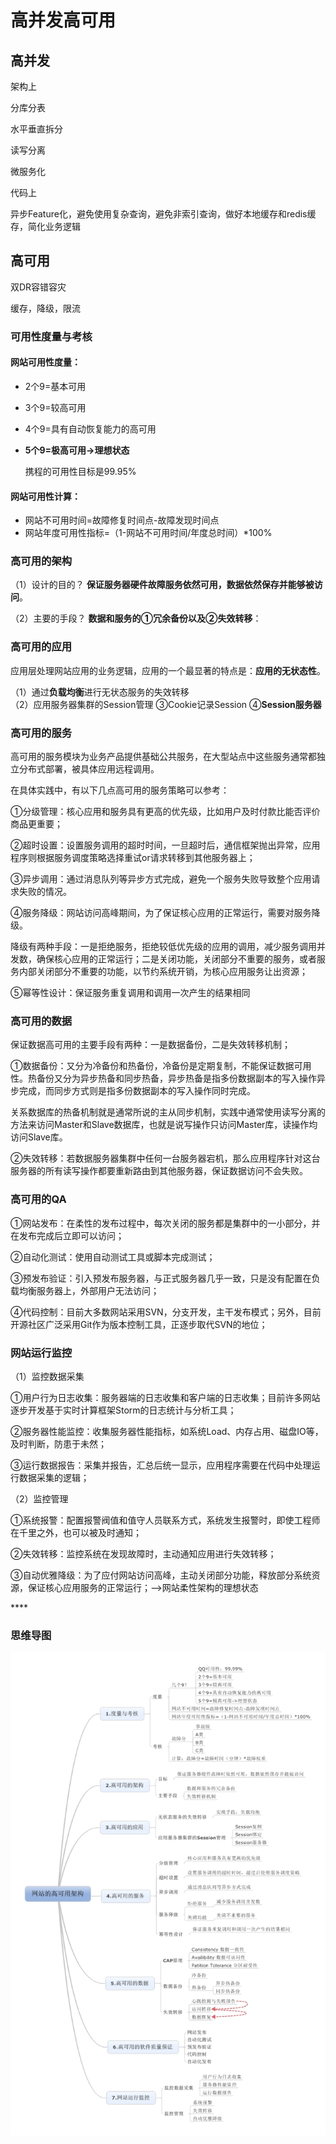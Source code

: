 # 高并发高可用

## 高并发

架构上

分库分表

水平垂直拆分

读写分离

微服务化



代码上

异步Feature化，避免使用复杂查询，避免非索引查询，做好本地缓存和redis缓存，简化业务逻辑



## 高可用

双DR容错容灾

缓存，降级，限流

### 可用性度量与考核

#### 网站可用性度量：

* 2个9=基本可用
* 3个9=较高可用
* 4个9=具有自动恢复能力的高可用
* **5个9=极高可用-&gt;理想状态**

    携程的可用性目标是99.95%

#### 网站可用性计算：

* 网站不可用时间=故障修复时间点-故障发现时间点
* 网站年度可用性指标=（1-网站不可用时间/年度总时间）\*100%

### 高可用的架构

（1）设计的目的？ **保证服务器硬件故障服务依然可用，数据依然保存并能够被访问**。

（2）主要的手段？ **数据和服务的①冗余备份以及②失效转移**：

### 高可用的应用

 应用层处理网站应用的业务逻辑，应用的一个最显著的特点是：**应用的无状态性**。

 （1）通过**负载均衡**进行无状态服务的失效转移  
（2）应用服务器集群的Session管理 ③Cookie记录Session  ④**Session服务器**

### 高可用的服务

高可用的服务模块为业务产品提供基础公共服务，在大型站点中这些服务通常都独立分布式部署，被具体应用远程调用。

在具体实践中，有以下几点高可用的服务策略可以参考：

①分级管理：核心应用和服务具有更高的优先级，比如用户及时付款比能否评价商品更重要；

②超时设置：设置服务调用的超时时间，一旦超时后，通信框架抛出异常，应用程序则根据服务调度策略选择重试or请求转移到其他服务器上；

③异步调用：通过消息队列等异步方式完成，避免一个服务失败导致整个应用请求失败的情况。

④服务降级：网站访问高峰期间，为了保证核心应用的正常运行，需要对服务降级。

降级有两种手段：一是拒绝服务，拒绝较低优先级的应用的调用，减少服务调用并发数，确保核心应用的正常运行；二是关闭功能，关闭部分不重要的服务，或者服务内部关闭部分不重要的功能，以节约系统开销，为核心应用服务让出资源；

⑤幂等性设计：保证服务重复调用和调用一次产生的结果相同

### 高可用的数据

保证数据高可用的主要手段有两种：一是数据备份，二是失效转移机制；

①数据备份：又分为冷备份和热备份，冷备份是定期复制，不能保证数据可用性。热备份又分为异步热备和同步热备，异步热备是指多份数据副本的写入操作异步完成，而同步方式则是指多份数据副本的写入操作同时完成。

关系数据库的热备机制就是通常所说的主从同步机制，实践中通常使用读写分离的方法来访问Master和Slave数据库，也就是说写操作只访问Master库，读操作均访问Slave库。

②失效转移：若数据服务器集群中任何一台服务器宕机，那么应用程序针对这台服务器的所有读写操作都要重新路由到其他服务器，保证数据访问不会失败。

### 高可用的QA

①网站发布：在柔性的发布过程中，每次关闭的服务都是集群中的一小部分，并在发布完成后立即可以访问；

②自动化测试：使用自动测试工具或脚本完成测试；

③预发布验证：引入预发布服务器，与正式服务器几乎一致，只是没有配置在负载均衡服务器上，外部用户无法访问；

④代码控制：目前大多数网站采用SVN，分支开发，主干发布模式；另外，目前开源社区广泛采用Git作为版本控制工具，正逐步取代SVN的地位；

### 网站运行监控

（1）监控数据采集

①用户行为日志收集：服务器端的日志收集和客户端的日志收集；目前许多网站逐步开发基于实时计算框架Storm的日志统计与分析工具；

②服务器性能监控：收集服务器性能指标，如系统Load、内存占用、磁盘IO等，及时判断，防患于未然；

③运行数据报告：采集并报告，汇总后统一显示，应用程序需要在代码中处理运行数据采集的逻辑；

（2）监控管理

①系统报警：配置报警阀值和值守人员联系方式，系统发生报警时，即使工程师在千里之外，也可以被及时通知；

②失效转移：监控系统在发现故障时，主动通知应用进行失效转移；

③自动优雅降级：为了应付网站访问高峰，主动关闭部分功能，释放部分系统资源，保证核心应用服务的正常运行；—&gt;网站柔性架构的理想状态 

\*\*\*\*

### 思维导图

![&#x9AD8;&#x53EF;&#x7528;&#x601D;&#x7EF4;&#x5BFC;&#x56FE;](../.gitbook/assets/image%20%282%29.png)

